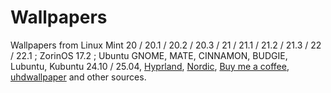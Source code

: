 # Wallpapers

Wallpapers from Linux Mint 20 / 20.1 / 20.2 / 20.3 / 21 / 21.1 / 21.2 / 21.3 / 22 / 22.1 ; ZorinOS 17.2 ; Ubuntu GNOME, MATE, CINNAMON, BUDGIE, Lubuntu, Kubuntu 24.10 / 25.04, [Hyprland](https://github.com/JaKooLit/Wallpaper-Bank), [Nordic](https://github.com/linuxdotexe/nordic-wallpapers), [Buy me a coffee](https://buymeacoffee.com/linuxfam/e/333043), [uhdwallpaper](uhdpaper.com) and other sources.
